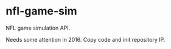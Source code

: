 nfl-game-sim
============

NFL game simulation API.

Needs some attention in 2016.  Copy code and init repository IP.
